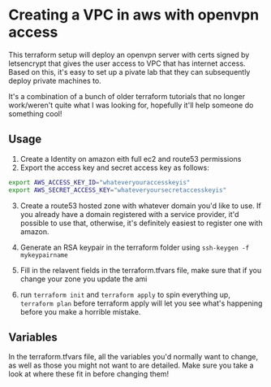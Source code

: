 # Creating a VPC in aws with openvpn access
This terraform setup will deploy an openvpn server with certs signed by letsencrypt that gives the user access to VPC that has internet access. Based on this, it's easy to set up a pivate lab that they can subsequently deploy private machines to.

It's a combination of a bunch of older terraform tutorials that no longer work/weren't quite what I was looking for, hopefully it'll help someone do something cool!

## Usage
1. Create a Identity on amazon eith full ec2 and route53 permissions
2. Export the access key and secret access key as follows:
```bash
export AWS_ACCESS_KEY_ID="whateveryouraccesskeyis"
export AWS_SECRET_ACCESS_KEY="whateveryoursecretaccesskeyis"
```

3. Create a route53 hosted zone with whatever domain you'd like to use. If you already have a domain registered with a service provider, it'd possible to use that, otherwise, it's definitely easiest to register one with amazon.

4. Generate an RSA keypair in the terraform folder using `ssh-keygen -f mykeypairname`

5. Fill in the relavent fields in the terraform.tfvars file, make sure that if you change your zone you update the ami

6. run `terraform init` and `terraform apply` to spin everything up, `terraform plan` before terraform apply will let you see what's happening before you make a horrible mistake.

## Variables
In the terraform.tfvars file, all the variables you'd normally want to change, as well as those you might not want to are detailed. Make sure you take a look at where these fit in before changing them!
